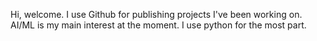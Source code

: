 
Hi, welcome. 
  I use Github for publishing projects I've been working on. 
    AI/ML is my main interest at the moment.
  I use python for the most part.


